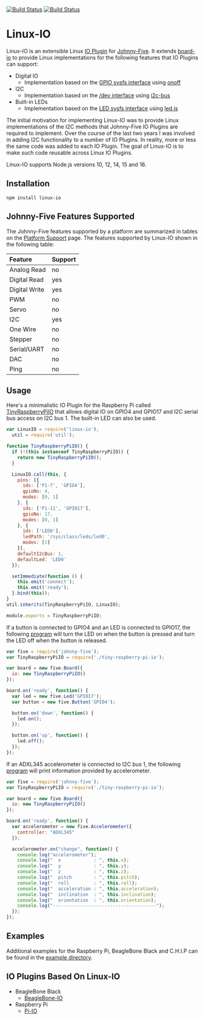 [![Build Status](https://travis-ci.org/fivdi/linux-io.svg?branch=master)](https://travis-ci.org/fivdi/linux-io)
[![Build Status](https://app.travis-ci.com/fivdi/linux-io.svg?branch=master)](https://app.travis-ci.com/github/fivdi/linux-io)

# Linux-IO

Linux-IO is an extensible Linux
[IO Plugin](https://github.com/rwaldron/io-plugins) for
[Johnny-Five](https://github.com/rwaldron/johnny-five). It extends
[board-io](https://github.com/achingbrain/board-io) to provide Linux
implementations for the following features that IO Plugins can support:

 * Digital IO
   * Implementation based on the [GPIO sysfs interface](https://www.kernel.org/doc/Documentation/gpio/sysfs.txt) using [onoff](https://github.com/fivdi/onoff)
 * I2C
   * Implementation based on the [/dev interface](https://www.kernel.org/doc/Documentation/i2c/dev-interface) using [i2c-bus](https://github.com/fivdi/i2c-bus)
 * Built-in LEDs
   * Implementation based on the [LED sysfs interface](https://www.kernel.org/doc/Documentation/leds/leds-class.txt) using [led.js](https://github.com/fivdi/linux-io/blob/master/lib/led.js)

The initial motivation for implementing Linux-IO was to provide Linux
implementations of the I2C methods that Johnny-Five IO Plugins are required to
implement. Over the course of the last two years I was involved in adding I2C
functionality to a number of IO Plugins. In reality, more or less the same
code was added to each IO Plugin. The goal of Linux-IO is to make such code
reusable across Linux IO Plugins.

Linux-IO supports Node.js versions 10, 12, 14, 15 and 16.

## Installation

```
npm install linux-io
```

## Johnny-Five Features Supported

The Johnny-Five features supported by a platform are summarized in tables on
the [Platform Support](http://johnny-five.io/platform-support/) page. The
features supported by Linux-IO shown in the following table:

Feature | Support
:--- | :---
Analog Read | no
Digital Read | yes
Digital Write | yes
PWM | no
Servo | no
I2C | yes
One Wire | no
Stepper | no
Serial/UART | no
DAC | no
Ping | no

## Usage

Here's a minimalistic IO Plugin for the Raspberry Pi called
[TinyRaspberryPiIO](https://github.com/fivdi/linux-io/blob/master/example/raspberry-pi/tiny-raspberry-pi-io.js)
that allows digital IO on GPIO4 and GPIO17 and I2C serial bus access on I2C
bus 1. The built-in LED can also be used.

```js
var LinuxIO = require('linux-io'),
  util = require('util');

function TinyRaspberryPiIO() {
  if (!(this instanceof TinyRaspberryPiIO)) {
    return new TinyRaspberryPiIO();
  }

  LinuxIO.call(this, {
    pins: [{
      ids: ['P1-7', 'GPIO4'],
      gpioNo: 4,
      modes: [0, 1]
    }, {
      ids: ['P1-11', 'GPIO17'],
      gpioNo: 17,
      modes: [0, 1]
    }, {
      ids: ['LED0'],
      ledPath: '/sys/class/leds/led0',
      modes: [1]
    }],
    defaultI2cBus: 1,
    defaultLed: 'LED0'
  });

  setImmediate(function () {
    this.emit('connect');
    this.emit('ready');
  }.bind(this));
}
util.inherits(TinyRaspberryPiIO, LinuxIO);

module.exports = TinyRaspberryPiIO;
```

If a button is connected to GPIO4 and an LED is connected to GPIO17, the
following
[program](https://github.com/fivdi/linux-io/blob/master/example/raspberry-pi/led-button.js)
will turn the LED on when the button is pressed and turn
the LED off when the button is released.

```js
var five = require('johnny-five');
var TinyRaspberryPiIO = require('./tiny-raspberry-pi-io');

var board = new five.Board({
  io: new TinyRaspberryPiIO()
});

board.on('ready', function() {
  var led = new five.Led('GPIO17');
  var button = new five.Button('GPIO4');

  button.on('down', function() {
    led.on();
  });

  button.on('up', function() {
    led.off();
  });
});
```

If an ADXL345 accelerometer is connected to I2C bus 1, the following
[program](https://github.com/fivdi/linux-io/blob/master/example/raspberry-pi/i2c-accelerometer.js)
will print information provided by accelerometer.

```js
var five = require('johnny-five');
var TinyRaspberryPiIO = require('./tiny-raspberry-pi-io');

var board = new five.Board({
  io: new TinyRaspberryPiIO()
});

board.on('ready', function() {
  var accelerometer = new five.Accelerometer({
    controller: "ADXL345"
  });

  accelerometer.on("change", function() {
    console.log("accelerometer");
    console.log("  x            : ", this.x);
    console.log("  y            : ", this.y);
    console.log("  z            : ", this.z);
    console.log("  pitch        : ", this.pitch);
    console.log("  roll         : ", this.roll);
    console.log("  acceleration : ", this.acceleration);
    console.log("  inclination  : ", this.inclination);
    console.log("  orientation  : ", this.orientation);
    console.log("--------------------------------------");
  });
});
```

## Examples

Additional examples for the Raspberry Pi, BeagleBone Black and C.H.I.P can be
found in the
[example directory](https://github.com/fivdi/linux-io/tree/master/example).

## IO Plugins Based On Linux-IO

- BeagleBone Black
  - [BeagleBone-IO](https://github.com/julianduque/beaglebone-io)
- Raspberry Pi
  - [Pi-IO](https://github.com/fivdi/pi-io)

